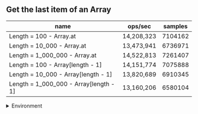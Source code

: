 ## Get the last item of an Array

|name|ops/sec|samples|
|-|-|-|
|Length = 100 - Array.at|14,208,323|7104162|
|Length = 10_000 - Array.at|13,473,941|6736971|
|Length = 1_000_000 - Array.at|14,522,813|7261407|
|Length = 100 - Array[length - 1]|14,151,774|7075888|
|Length = 10_000 - Array[length - 1]|13,820,689|6910345|
|Length = 1_000_000 - Array[length - 1]|13,160,206|6580104|


<details>
<summary>Environment</summary>

* __Machine:__ linux x64 | 4 vCPUs | 7.6GB Mem
* __Run:__ Wed Sep 25 2024 20:39:23 GMT+0000 (Coordinated Universal Time)
</details>

<!--
{"environment":{"platform":"linux","arch":"x64","cpus":4,"totalMemory":7.597896575927734},"benchmarks":[{"name":"Length = 100 - Array.at","opsSec":14208323.023941977,"samples":7104162},{"name":"Length = 10_000 - Array.at","opsSec":13473941.934345797,"samples":6736971},{"name":"Length = 1_000_000 - Array.at","opsSec":14522813.674659446,"samples":7261407},{"name":"Length = 100 - Array[length - 1]","opsSec":14151774.818161294,"samples":7075888},{"name":"Length = 10_000 - Array[length - 1]","opsSec":13820689.579024062,"samples":6910345},{"name":"Length = 1_000_000 - Array[length - 1]","opsSec":13160206.959775003,"samples":6580104}]}-->
